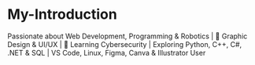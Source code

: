 # My-Introduction
Passionate about Web Development, Programming &amp; Robotics | 🎨 Graphic Design &amp; UI/UX | 🔐 Learning Cybersecurity | Exploring Python, C++, C#, .NET &amp; SQL | VS Code, Linux, Figma, Canva &amp; Illustrator User
